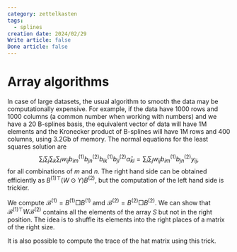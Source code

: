 ```yaml
---
category: zettelkasten
tags:
  - splines
creation date: 2024/02/29
Write article: false
Done article: false
---
```

# Array algorithms

In case of large datasets, the usual algorithm to smooth the data may be computationally expensive. For example, if the data have $1000$ rows and $1000$ columns (a common number when working with numbers) and we have a $20$ B-splines basis, the equivalent vector of data will have 1M elements and the Kronecker product of B-splines will have 1M rows and 400 columns, using 3.2Gb of memory.
The normal equations for the least squares solution are
$$\sum_{i}\sum_{j}\sum_{k}\sum_{l} w_{ij}b^{(1)}_{im}b^{(2)}_{jn}b^{(1)}_{ik}b^{(2)}_{jl}\widehat{\alpha}_{kl} = \sum_{i}\sum_{j} w_{ij}b^{(1)}_{im}b^{(2)}_{jn}y_{ij},$$
for all combinations of $m$ and $n$.
The right hand side can be obtained efficiently as $B^{(1)\top}(W \odot Y)B^{(2)}$, but the computation of the left hand side is trickier.

We compute $\mathcal{B}^{(1)} = B^{(1)} \Box B^{(1)}$ amd $\mathcal{B}^{(2)} = B^{(2)} \Box B^{(2)}$. We can show that $\mathcal{B}^{(1)\top}W\mathcal{B}^{(2)}$ contains all the elements of the array $S$ but not in the right position. The idea is to shuffle its elements into the right places of a matrix of the right size.

It is also possible to compute the trace of the hat matrix using this trick.